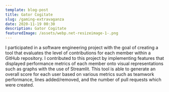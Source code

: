 ```yaml
---
template: blog-post
title: Gator Cogitate
slug: /gaming-extravaganza
date: 2020-11-19 00:30
description: Gator Cogitate
featuredImage: /assets/webp.net-resizeimage-1-.png
---
```

I participated in a software engineering project with the goal of creating a tool that evaluates the level of contributions for each member within a GitHub repository. I contributed to this project by implementing features that displayed performance metrics of each member onto visual representations such as graphs with the use of Streamlit. This tool is able to generate an overall score for each user based on various metrics such as teamwork performance, lines added/removed, and the number of pull requests which were created.